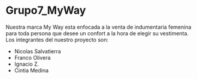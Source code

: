 # Grupo7_MyWay
Nuestra marca My Way esta enfocada a la venta de indumentaria femenina para toda persona que desee un confort a la hora de elegir su vestimenta.
Los integrantes del nuestro proyecto son:
* Nicolas Salvatierra
* Franco Olivera
* Ignacio Z.
* Cintia Medina
